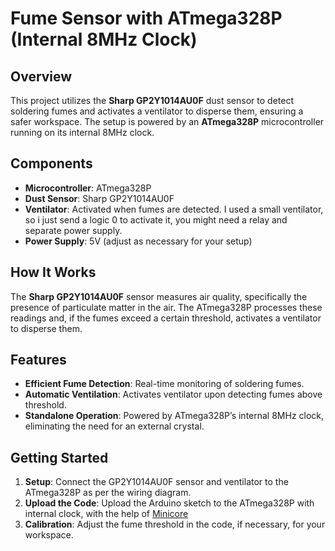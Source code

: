 # Fume Sensor with ATmega328P (Internal 8MHz Clock)

## Overview
This project utilizes the **Sharp GP2Y1014AU0F** dust sensor to detect soldering fumes and activates a ventilator to disperse them, ensuring a safer workspace. The setup is powered by an **ATmega328P** microcontroller running on its internal 8MHz clock.

## Components
- **Microcontroller**: ATmega328P
- **Dust Sensor**: Sharp GP2Y1014AU0F
- **Ventilator**: Activated when fumes are detected. I used a small ventilator, so i just send a logic 0 to activate it, you might need a relay and separate power supply.
- **Power Supply**: 5V (adjust as necessary for your setup)

## How It Works
The **Sharp GP2Y1014AU0F** sensor measures air quality, specifically the presence of particulate matter in the air. The ATmega328P processes these readings and, if the fumes exceed a certain threshold, activates a ventilator to disperse them.

## Features
- **Efficient Fume Detection**: Real-time monitoring of soldering fumes.
- **Automatic Ventilation**: Activates ventilator upon detecting fumes above threshold.
- **Standalone Operation**: Powered by ATmega328P’s internal 8MHz clock, eliminating the need for an external crystal.

## Getting Started
1. **Setup**: Connect the GP2Y1014AU0F sensor and ventilator to the ATmega328P as per the wiring diagram.
2. **Upload the Code**: Upload the Arduino sketch to the ATmega328P with internal clock, with the help of [Minicore](https://github.com/MCUdude/MiniCore/)
3. **Calibration**: Adjust the fume threshold in the code, if necessary, for your workspace.
